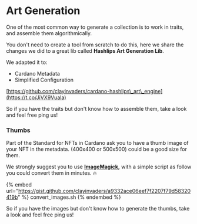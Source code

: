 # Art Generation

One of the most common way to generate a collection is to work in traits, and assemble them algorithmically.

You don't need to create a tool from scratch to do this, here we share the changes we did to a great lib called **Hashlips Art Generation Lib**.

We adapted it to:

* Cardano Metadata
* Simplified Configuration&#x20;

[https://github.com/clayinvaders/cardano-hashlips\_art\_engine](https://t.co/JiVX9Vuala)

So if you have the traits but don't know how to assemble them, take a look and feel free ping us!

### Thumbs

Part of the Standard for NFTs in Cardano ask you to have a thumb image of your NFT in the metadata. (400x400 or 500x500) could be a good size for them.

We strongly suggest you to use [**ImageMagick**](https://github.com/ImageMagick/ImageMagick)**,** with a simple script as follow you could convert them in minutes. :fire:

{% embed url="https://gist.github.com/clayinvaders/a9332ace06eef7f2207f79d58320419b" %}
convert\_images.sh
{% endembed %}

So if you have the images but don't know how to generate the thumbs, take a look and feel free ping us!
